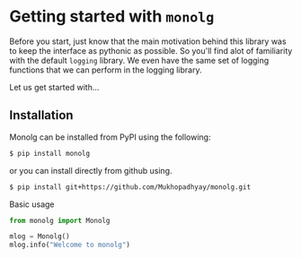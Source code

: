 # Getting started with `monolg`

Before you start, just know that the main motivation behind this library was to keep the interface as pythonic as possible. So you'll find alot of familiarity with the default `logging` library. We even have the same set of logging functions that we can perform in the logging library.

Let us get started with...

## Installation

Monolg can be installed from PyPI using the following:

```bash
$ pip install monolg
```

or you can install directly from github using.
```bash
$ pip install git+https://github.com/Mukhopadhyay/monolg.git
```

Basic usage

```python
from monolg import Monolg

mlog = Monolg()
mlog.info("Welcome to monolg")
```
